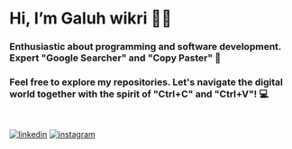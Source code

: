 # Hi, I’m Galuh wikri 👋🏻
### Enthusiastic about programming and software development. Expert "Google Searcher" and "Copy Paster" 🚀
### Feel free to explore my repositories. Let's navigate the digital world together with the spirit of "Ctrl+C" and "Ctrl+V"! 💻
<br>

[![linkedin](https://img.shields.io/badge/linkedin-0A66C2?style=for-the-badge&logo=linkedin&logoColor=white)](https://www.linkedin.com/in/GaluhWikri/)
[![instagram](https://img.shields.io/badge/Instagram-E4405F?style=for-the-badge&logo=instagram&logoColor=white)](https://instagram.com/galuh.wikri)
